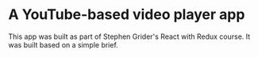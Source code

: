 # A YouTube-based video player app

This app was built as part of Stephen Grider's React with Redux course. It was built based on a simple brief.
